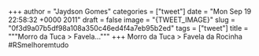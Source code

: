 
+++
author = "Jaydson Gomes"
categories = ["tweet"]
date = "Mon Sep 19 22:58:32 +0000 2011"
draft = false
image = "{TWEET_IMAGE}"
slug = "0f3d9a07b5df98a108a350c46ed4f4a7eb95b2ed"
tags = ["tweet"]
title = """Morro da Tuca &gt; Favela..."""
+++
Morro da Tuca &gt; Favela da Rocinha #RSmelhoremtudo
